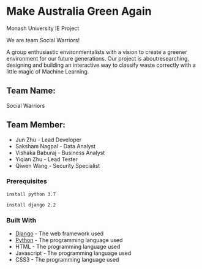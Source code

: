 # Make Australia Green Again
Monash University IE Project

We are team Social Warriors!

A group enthusiastic environmentalists with a vision to create a greener environment for our future generations. Our project is aboutresearching, designing and building an interactive way to classify waste correctly with a little magic of Machine Learning. 

## Team Name: 
Social Warriors

## Team Member: 
* Jun Zhu - Lead Developer
* Saksham Nagpal - Data Analyst
* Vishaka Baburaj - Business Analyst
* Yiqian Zhu - Lead Tester
* Qiwen Wang - Security Specialist

### Prerequisites
```
install python 3.7
```
```
install django 2.2
```

### Built With
* [Django](https://docs.djangoproject.com/en/2.2/) - The web framework used
* [Python](https://www.python.org/downloads/release/python-370/) - The programming language used
* HTML - The programming language used
* Javascript - The programming language used
* CSS3 - The programming language used
